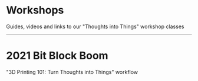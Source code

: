 # Workshops
Guides, videos and links to our "Thoughts into Things" workshop classes
________________________________________________________________________


# 2021 Bit Block Boom
"3D Printing 101: Turn Thoughts into Things" workflow




